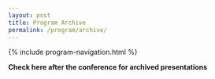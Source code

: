 ```yaml
---
layout: post
title: Program Archive
permalink: /program/archive/
---
```


{% include program-navigation.html %}

**Check here after the conference for archived presentations**
